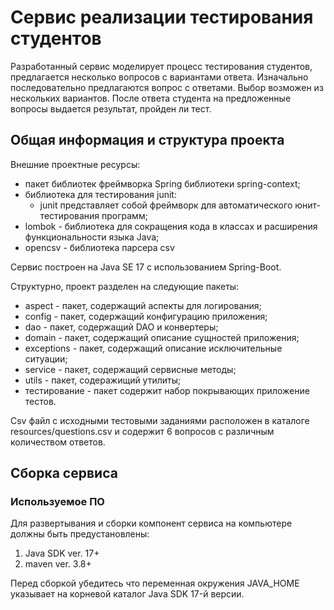 # Сервис реализации тестирования студентов
Разработанный сервис моделирует процесс тестирования студентов, предлагается несколько вопросов с вариантами ответа.
Изначально последовательно предлагаются вопрос с ответами. Выбор возможен из нескольких вариантов. После ответа студента
на предложенные вопросы выдается результат, пройден ли тест.

## Общая информация и структура проекта

Внешние проектные ресурсы:

- пакет библиотек фреймворка Spring библиотеки spring-context;
- библиотека для тестирования junit: 
  - junit представляет собой фреймворк для автоматического юнит-тестирования программ;
- lombok - библиотека для сокращения кода в классах и расширения функциональности языка Java;
- opencsv - библиотека парсера csv

Сервис построен на Java SE 17 с использованием Spring-Boot.


Структурно, проект разделен на следующие пакеты:
- aspect - пакет, содержащий аспекты для логирования;
- config - пакет, содержащий конфигурацию приложения;
- dao - пакет, содержащий DAO и конвертеры;
- domain - пакет, содержащий описание сущностей приложения;
- exceptions - пакет, содержащий описание исключительные ситуации;
- service - пакет, содержащий сервисные методы;
- utils - пакет, содеражищий утилиты;
- тестирование - пакет содержит набор покрывающих приложение тестов.

Csv файл с исходными тестовыми заданиями расположен в каталоге resources/questions.csv и содержит 6 вопросов с различным 
количеством ответов.

## Сборка сервиса
### Используемое ПО
Для развертывания и сборки компонент сервиса на компьютере должны быть предустановлены:
1. Java SDK ver. 17+
2. maven ver. 3.8+

Перед сборкой убедитесь что переменная окружения JAVA_HOME указывает на корневой каталог Java SDK 17-й версии.
